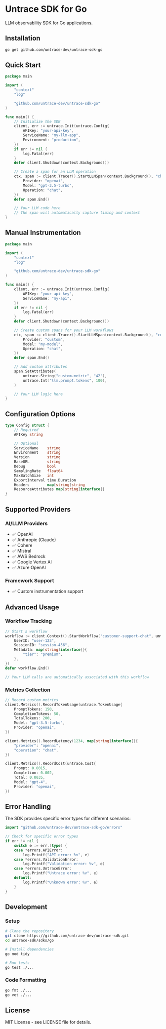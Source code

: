# Untrace SDK for Go

LLM observability SDK for Go applications.

## Installation

```bash
go get github.com/untrace-dev/untrace-sdk-go
```

## Quick Start

```go
package main

import (
    "context"
    "log"

    "github.com/untrace-dev/untrace-sdk-go"
)

func main() {
    // Initialize the SDK
    client, err := untrace.Init(untrace.Config{
        APIKey: "your-api-key",
        ServiceName: "my-llm-app",
        Environment: "production",
    })
    if err != nil {
        log.Fatal(err)
    }
    defer client.Shutdown(context.Background())

    // Create a span for an LLM operation
    ctx, span := client.Tracer().StartLLMSpan(context.Background(), "chat-completion", untrace.LLMSpanOptions{
        Provider: "openai",
        Model: "gpt-3.5-turbo",
        Operation: "chat",
    })
    defer span.End()

    // Your LLM code here
    // The span will automatically capture timing and context
}
```

## Manual Instrumentation

```go
package main

import (
    "context"
    "log"

    "github.com/untrace-dev/untrace-sdk-go"
)

func main() {
    client, err := untrace.Init(untrace.Config{
        APIKey: "your-api-key",
        ServiceName: "my-api",
    })
    if err != nil {
        log.Fatal(err)
    }
    defer client.Shutdown(context.Background())

    // Create custom spans for your LLM workflows
    ctx, span := client.Tracer().StartLLMSpan(context.Background(), "custom-llm-call", untrace.LLMSpanOptions{
        Provider: "custom",
        Model: "my-model",
        Operation: "chat",
    })
    defer span.End()

    // Add custom attributes
    span.SetAttributes(
        untrace.String("custom.metric", "42"),
        untrace.Int("llm.prompt.tokens", 100),
    )

    // Your LLM logic here
}
```

## Configuration Options

```go
type Config struct {
    // Required
    APIKey string

    // Optional
    ServiceName    string
    Environment    string
    Version        string
    BaseURL        string
    Debug          bool
    SamplingRate   float64
    MaxBatchSize   int
    ExportInterval time.Duration
    Headers        map[string]string
    ResourceAttributes map[string]interface{}
}
```

## Supported Providers

### AI/LLM Providers
- ✅ OpenAI
- ✅ Anthropic (Claude)
- ✅ Cohere
- ✅ Mistral
- ✅ AWS Bedrock
- ✅ Google Vertex AI
- ✅ Azure OpenAI

### Framework Support
- ✅ Custom instrumentation support

## Advanced Usage

### Workflow Tracking

```go
// Start a workflow
workflow := client.Context().StartWorkflow("customer-support-chat", untrace.WorkflowOptions{
    UserID: "user-123",
    SessionID: "session-456",
    Metadata: map[string]interface{}{
        "tier": "premium",
    },
})
defer workflow.End()

// Your LLM calls are automatically associated with this workflow
```

### Metrics Collection

```go
// Record custom metrics
client.Metrics().RecordTokenUsage(untrace.TokenUsage{
    PromptTokens: 150,
    CompletionTokens: 50,
    TotalTokens: 200,
    Model: "gpt-3.5-turbo",
    Provider: "openai",
})

client.Metrics().RecordLatency(1234, map[string]interface{}{
    "provider": "openai",
    "operation": "chat",
})

client.Metrics().RecordCost(untrace.Cost{
    Prompt: 0.0015,
    Completion: 0.002,
    Total: 0.0035,
    Model: "gpt-4",
    Provider: "openai",
})
```

## Error Handling

The SDK provides specific error types for different scenarios:

```go
import "github.com/untrace-dev/untrace-sdk-go/errors"

// Check for specific error types
if err != nil {
    switch e := err.(type) {
    case *errors.APIError:
        log.Printf("API error: %v", e)
    case *errors.ValidationError:
        log.Printf("Validation error: %v", e)
    case *errors.UntraceError:
        log.Printf("Untrace error: %v", e)
    default:
        log.Printf("Unknown error: %v", e)
    }
}
```

## Development

### Setup

```bash
# Clone the repository
git clone https://github.com/untrace-dev/untrace-sdk.git
cd untrace-sdk/sdks/go

# Install dependencies
go mod tidy

# Run tests
go test ./...
```

### Code Formatting

```bash
go fmt ./...
go vet ./...
```

## License

MIT License - see LICENSE file for details.
